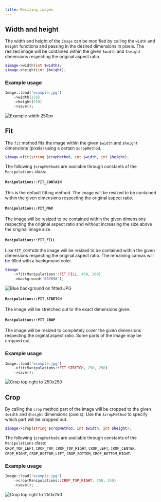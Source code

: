 ```yaml
---
title: Resizing images
---
```


## Width and height

The width and height of the `Image` can be modified by calling the `width` and `height` functions and passing in the desired dimensions in pixels. The resized image will be contained within the given `$width` and `$height` dimensions respecting the original aspect ratio.

```php
$image->width(int $width);
$image->height(int $height);
```

### Example usage

```php
Image::load('example.jpg')
    ->width(250)
    ->height(250)
    ->save();
```

![Example width 250px](https://docs.spatie.be/images/image/example-resize-contain.jpg)

## Fit

The `fit` method fits the image within the given `$width` and `$height` dimensions (pixels) using a certain `$cropMethod`.

```php
$image->fit(string $cropMethod, int $width, int $height);
```

The following `$cropMethod`s are available through constants of the `Manipulations` class:

#### `Manipulations::FIT_CONTAIN` 

This is the default fitting method. The image will be resized to be contained within the given dimensions respecting the original aspect ratio.

#### `Manipulations::FIT_MAX`

The image will be resized to be contained within the given dimensions respecting the original aspect ratio and without increasing the size above the original image size.

#### `Manipulations::FIT_FILL`

Like `FIT_CONTAIN` the image will be resized to be contained within the given dimensions respecting the original aspect ratio. The remaining canvas will be filled with a background color.

```php
$image
    ->fit(Manipulations::FIT_FILL, 450, 200)
    ->background('007698');
```

![Blue background on fitted JPG](https://docs.spatie.be/images/image/example-fill-background.jpg)

#### `Manipulations::FIT_STRETCH`

The image will be stretched out to the exact dimensions given.

#### `Manipulations::FIT_CROP`

The image will be resized to completely cover the given dimensions respecting the orginal aspect ratio. Some parts of the image may be cropped out.

### Example usage

```php
Image::load('example.jpg')
    ->fit(Manipulations::FIT_STRETCH, 250, 250)
    ->save();
```

![Crop top right to 250x250](https://docs.spatie.be/images/image/example-fit-stretch.jpg)

## Crop

By calling the `crop` method part of the image will be cropped to the given `$width` and `$height` dimensions (pixels). Use the `$cropMethod` to specify which part will be cropped out.

```php
$image->crop(string $cropMethod, int $width, int $height);
```

The following `$cropMethod`s are available through constants of the `Manipulations` class:  
`CROP_TOP_LEFT`, `CROP_TOP`, `CROP_TOP_RIGHT`, `CROP_LEFT`, `CROP_CENTER`, `CROP_RIGHT`, `CROP_BOTTOM_LEFT`, `CROP_BOTTOM`, `CROP_BOTTOM_RIGHT`.

### Example usage

```php
Image::load('example.jpg')
    ->crop(Manipulations::CROP_TOP_RIGHT, 250, 250)
    ->save();
```

![Crop top right to 250x250](https://docs.spatie.be/images/image/example-crop.jpg)
